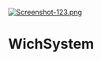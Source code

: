 [![Screenshot-123.png](https://i.postimg.cc/m2YrDY5c/Screenshot-123.png)](https://postimg.cc/dL0FNyvv)
 # WichSystem
